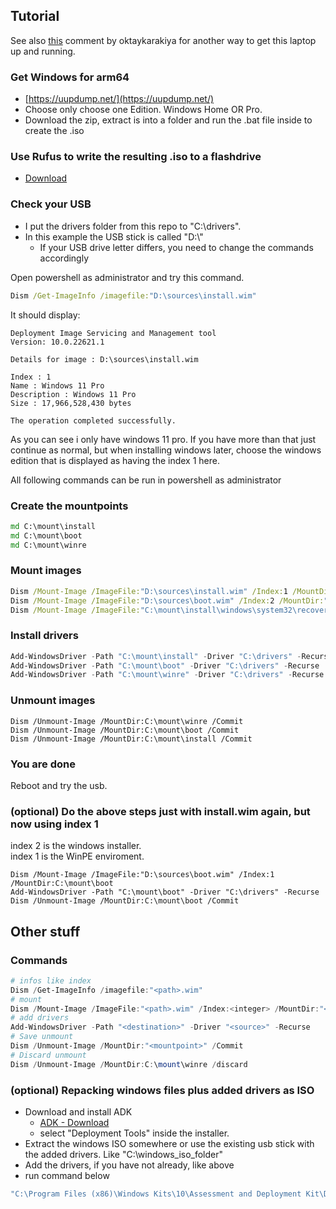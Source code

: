 ## Tutorial
See also [this](https://github.com/mordaut97/galaxy_book_s_driver_pack/issues/1#issuecomment-1446087066
) comment by oktaykarakiya for another way to get this laptop up and running.

### Get Windows for arm64 
+ [https://uupdump.net/](https://uupdump.net/)
+ Choose only choose one Edition. Windows Home OR Pro.
+ Download the zip, extract is into a folder and run the .bat file inside to create the .iso

### Use Rufus to write the resulting .iso to a flashdrive
+ [Download](https://rufus.ie/en/)


### Check your USB

+ I put the drivers folder from this repo to "C:\\drivers".
+ In this example the USB stick is called "D:\\"
  + If your USB drive letter differs, you need to change the commands accordingly

Open powershell as administrator and try this command.
```cmd
Dism /Get-ImageInfo /imagefile:"D:\sources\install.wim"
```
It should display:
```
Deployment Image Servicing and Management tool
Version: 10.0.22621.1

Details for image : D:\sources\install.wim

Index : 1
Name : Windows 11 Pro
Description : Windows 11 Pro
Size : 17,966,528,430 bytes

The operation completed successfully.
```

As you can see i only have windows 11 pro. If you have more than that just continue as normal, but when installing windows later, choose the windows edition that is displayed as having the index 1 here.

All following commands can be run in powershell as administrator

### Create the mountpoints
```cmd
md C:\mount\install
md C:\mount\boot
md C:\mount\winre
```

### Mount images
```cmd
Dism /Mount-Image /ImageFile:"D:\sources\install.wim" /Index:1 /MountDir:"C:\mount\install"
Dism /Mount-Image /ImageFile:"D:\sources\boot.wim" /Index:2 /MountDir:"C:\mount\boot"
Dism /Mount-Image /ImageFile:"C:\mount\install\windows\system32\recovery\winre.wim" /Index:1 /MountDir:"C:\mount\winre"
```

### Install drivers
```powershell
Add-WindowsDriver -Path "C:\mount\install" -Driver "C:\drivers" -Recurse
Add-WindowsDriver -Path "C:\mount\boot" -Driver "C:\drivers" -Recurse
Add-WindowsDriver -Path "C:\mount\winre" -Driver "C:\drivers" -Recurse
```

### Unmount images
```
Dism /Unmount-Image /MountDir:C:\mount\winre /Commit
Dism /Unmount-Image /MountDir:C:\mount\boot /Commit
Dism /Unmount-Image /MountDir:C:\mount\install /Commit
```

### You are done
Reboot and try the usb.

### (optional) Do the above steps just with install.wim again, but now using index 1
index 2 is the windows installer.  
index 1 is the WinPE enviroment.
```
Dism /Mount-Image /ImageFile:"D:\sources\boot.wim" /Index:1 /MountDir:C:\mount\boot
Add-WindowsDriver -Path "C:\mount\boot" -Driver "C:\drivers" -Recurse
Dism /Unmount-Image /MountDir:C:\mount\boot /Commit
```

## Other stuff

### Commands
```powershell
# infos like index
Dism /Get-ImageInfo /imagefile:"<path>.wim"
# mount
Dism /Mount-Image /ImageFile:"<path>.wim" /Index:<integer> /MountDir:"<folder-path>"
# add drivers
Add-WindowsDriver -Path "<destination>" -Driver "<source>" -Recurse
# Save unmount
Dism /Unmount-Image /MountDir:"<mountpoint>" /Commit
# Discard unmount
Dism /Unmount-Image /MountDir:C:\mount\winre /discard
```

### (optional) Repacking windows files plus added drivers as ISO
- Download and install ADK
  - [ADK - Download](https://learn.microsoft.com/en-us/windows-hardware/get-started/adk-install)
  - select "Deployment Tools" inside the installer.
- Extract the windows ISO somewhere or use the existing usb stick with the added drivers. Like "C:\windows_iso_folder"
- Add the drivers, if you have not already, like above
- run command below
```cmd
"C:\Program Files (x86)\Windows Kits\10\Assessment and Deployment Kit\Deployment Tools\amd64\Oscdimg\oscdimg.exe" -u2 -m -b"c:\windows_iso_folder\boot\etfsboot.com" "C:\windows_iso_folder" "C:\windows_galaxybook_s.iso"
```
